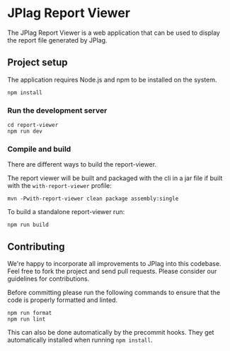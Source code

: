 # JPlag Report Viewer

The JPlag Report Viewer is a web application that can be used to display the report file generated by JPlag. 


## Project setup
The application requires Node.js and npm to be installed on the system.
```
npm install
```

### Run the development server
```
cd report-viewer
npm run dev
```

### Compile and build
There are different ways to build the report-viewer.

The report viewer will be built and packaged with the cli in a jar file if built with the `with-report-viewer` profile:
```
mvn -Pwith-report-viewer clean package assembly:single
```

To build a standalone report-viewer run:
```
npm run build
```

## Contributing

We're happy to incorporate all improvements to JPlag into this codebase. Feel free to fork the project and send pull requests. Please consider our guidelines for contributions.

Before committing please run the following commands to ensure that the code is properly formatted and linted.
```
npm run format
npm run lint
```
This can also be done automatically by the precommit hooks. They get automatically installed when running `npm install`.
